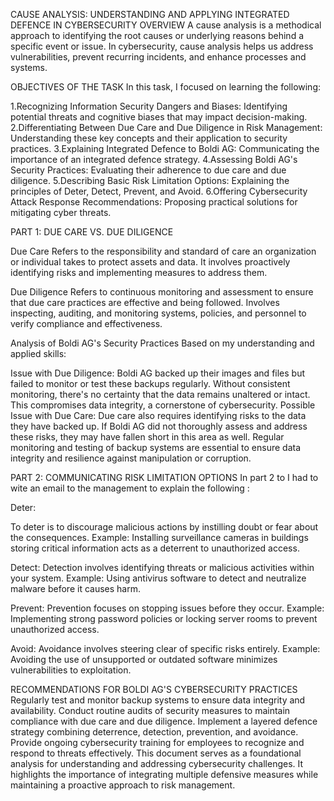 CAUSE ANALYSIS: UNDERSTANDING AND APPLYING INTEGRATED DEFENCE IN CYBERSECURITY
OVERVIEW
A cause analysis is a methodical approach to identifying the root causes or underlying reasons behind a specific event or issue. In cybersecurity, cause analysis helps us address vulnerabilities, prevent recurring incidents, and enhance processes and systems.

OBJECTIVES OF THE TASK
In this task, I focused on learning the following:

1.Recognizing Information Security Dangers and Biases: Identifying potential threats and cognitive biases that may impact decision-making.
2.Differentiating Between Due Care and Due Diligence in Risk Management: Understanding these key concepts and their application to security practices.
3.Explaining Integrated Defence to Boldi AG: Communicating the importance of an integrated defence strategy.
4.Assessing Boldi AG's Security Practices: Evaluating their adherence to due care and due diligence.
5.Describing Basic Risk Limitation Options: Explaining the principles of Deter, Detect, Prevent, and Avoid.
6.Offering Cybersecurity Attack Response Recommendations: Proposing practical solutions for mitigating cyber threats.


PART 1: DUE CARE VS. DUE DILIGENCE

Due Care
Refers to the responsibility and standard of care an organization or individual takes to protect assets and data.
It involves proactively identifying risks and implementing measures to address them.

Due Diligence
Refers to continuous monitoring and assessment to ensure that due care practices are effective and being followed.
Involves inspecting, auditing, and monitoring systems, policies, and personnel to verify compliance and effectiveness.

Analysis of Boldi AG's Security Practices
Based on my understanding and applied skills:

Issue with Due Diligence:
Boldi AG backed up their images and files but failed to monitor or test these backups regularly. Without consistent monitoring, there's no certainty that the data remains unaltered or intact. This compromises data integrity, a cornerstone of cybersecurity.
Possible Issue with Due Care:
Due care also requires identifying risks to the data they have backed up. If Boldi AG did not thoroughly assess and address these risks, they may have fallen short in this area as well.
Regular monitoring and testing of backup systems are essential to ensure data integrity and resilience against manipulation or corruption.

PART 2: COMMUNICATING RISK LIMITATION OPTIONS
In part 2 to I had to wite an email to the management to explain the following :

Deter:

To deter is to discourage malicious actions by instilling doubt or fear about the consequences.
Example: Installing surveillance cameras in buildings storing critical information acts as a deterrent to unauthorized access.

Detect:
Detection involves identifying threats or malicious activities within your system.
Example: Using antivirus software to detect and neutralize malware before it causes harm.

Prevent:
Prevention focuses on stopping issues before they occur.
Example: Implementing strong password policies or locking server rooms to prevent unauthorized access.

Avoid:
Avoidance involves steering clear of specific risks entirely. Example: Avoiding the use of unsupported or outdated software minimizes vulnerabilities to exploitation.


RECOMMENDATIONS FOR BOLDI AG'S CYBERSECURITY PRACTICES
Regularly test and monitor backup systems to ensure data integrity and availability.
Conduct routine audits of security measures to maintain compliance with due care and due diligence.
Implement a layered defence strategy combining deterrence, detection, prevention, and avoidance.
Provide ongoing cybersecurity training for employees to recognize and respond to threats effectively.
This document serves as a foundational analysis for understanding and addressing cybersecurity challenges. It highlights the importance of integrating multiple defensive measures while maintaining a proactive approach to risk management.
